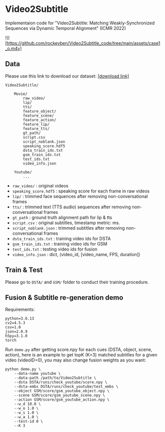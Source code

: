 # Video2Subtitle

Implementaion code for "Video2Subtitle: Matching Weakly-Synchronized Sequences via Dynamic Temporal Alignment" (ICMR 2022)


<!-- <video width="320" height="240" controls>
    <source src="https://github.com/rockeyben/Video2Subtitle_code/tree/main/assets/case1_o.m4v" type="video/mp4">
</video>

<video width="320" height="240" controls>
    <source src="https://github.com/rockeyben/Video2Subtitle_code/tree/main/assets/case1_g.m4v" type="video/mp4">
</video> -->

!()[https://github.com/rockeyben/Video2Subtitle_code/tree/main/assets/case1_o.m4v]


## Data

Please use this link to download our dataset: [[download link]]()

```
Video2Subtitle/
    
    Movie/
        raw_video/
        lip/
        tts/
        feature_object/
        feature_scene/
        feature_action/
        feature_lip/
        feature_tts/
        gt_path/
        script.csv
        script_noblank.json
        speaking_score.hdf5
        dsta_train_ids.txt
        gsm_train_ids.txt
        test_ids.txt
        video_info.json
        
    Youtube/
        ...
```

- `raw_video/` : original videos
- `speaking_score.hdf5` : speaking score for each frame in raw videos
- `lip/` : trimmed face sequences after removing non-conversational frames
- `tts/` : trimmed text (TTS audio) sequences after removing non-conversational frames
- `gt_path` : ground truth alignment path for lip & tts
- `script.csv` : original subtitles, timestamp metric: ms.
- `script_noblank.json` : trimmed subtitles after removing non-conversational frames
- `dsta_train_ids.txt` : training video ids for DSTA
- `gsm_train_ids.txt` : training video ids for GSM
- `test_ids.txt` : testing video ids for fusion
- `video_info.json` : dict, (video_id, [video_name, FPS, duration])

## Train & Test

Please go to `DSTA/` and `GSM/` folder to conduct their training procedure.

## Fusion & Subtitle re-generation demo

Requirements:
```
python=3.6.13
cv2=4.5.3
csv=1.0
json=2.0.9
h5py=3.1.0
torch
```

Run `demo.py` after getting score.npy for each cues (DSTA, object, scene, action), here is an example to get topK (K=3) matched subtitles for a given video (videoID=0), you may also change fusion weights as you want:

```
python demo.py \
    --data-name youtube \
    --data-path /path/to/Video2Subtitle \
    --dsta DSTA/runs/check_youtube/score.npy \
    --dsta-embs DSTA/runs/check_youtube/test_embs \
    --object GSM/score/gsm_youtube_object.npy \
    --scene GSM/score/gsm_youtube_scene.npy \
    --action GSM/score/gsm_youtube_action.npy \
    --w_d 10.0 \
    --w_o 1.0 \
    --w_s 1.0 \
    --w_a 1.0 \
    --test-id 0 \
    --K 3
``` 
 
